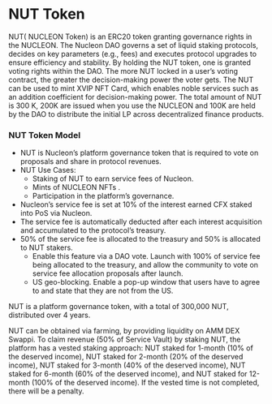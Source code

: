 # NUT Token

NUT( NUCLEON Token) is an ERC20 token granting governance rights in the NUCLEON. The Nucleon DAO governs a set of liquid staking protocols, decides on key parameters (e.g., fees) and executes protocol upgrades to ensure efficiency and stability. By holding the NUT token, one is granted voting rights within the DAO. The more NUT locked in a user’s voting contract, the greater the decision-making power the voter gets. The NUT can be used to mint XVIP NFT Card, which enables noble services such as an addition coefficient for decision-making power. The total amount of NUT is 300 K, 200K are issued when you use the NUCLEON and 100K are held by the DAO to distribute the initial LP across decentralized finance products.

### NUT Token Model

* NUT is Nucleon’s platform governance token that is required to vote on proposals and share in protocol revenues.
* NUT Use Cases:
  * Staking of NUT to earn service fees of Nucleon.
  * Mints of NUCLEON NFTs .
  * Participation in the platform’s governance.
* Nucleon’s service fee is set at 10% of the interest earned CFX staked into PoS via Nucleon.
* The service fee is automatically deducted after each interest acquisition and accumulated to the protocol’s treasury.
* 50% of the service fee is allocated to the treasury and 50% is allocated to NUT stakers.
  * Enable this feature via a DAO vote. Launch with 100% of service fee being allocated to the treasury, and allow the community to vote on service fee allocation proposals after launch.
  * US geo-blocking. Enable a pop-up window that users have to agree to and state that they are not from the US.

NUT is a platform governance token, with a total of 300,000 NUT, distributed over 4 years.

NUT can be obtained via farming, by providing liquidity on AMM DEX Swappi. To claim revenue (50% of Service Vault) by staking NUT, the platform has a vested staking approach: NUT staked for 1-month (10% of the deserved income), NUT staked for 2-month (20% of the deserved income), NUT staked for 3-month (40% of the deserved income), NUT staked for 6-month (60% of the deserved income), and NUT staked for 12-month (100% of the deserved income). If the vested time is not completed, there will be a penalty.





